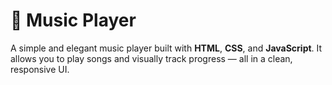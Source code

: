 # 🎵 Music Player

A simple and elegant music player built with **HTML**, **CSS**, and **JavaScript**. It allows you to play songs and visually track progress — all in a clean, responsive UI.
